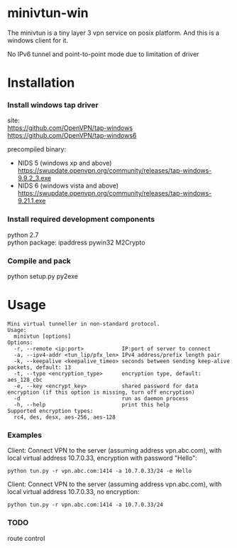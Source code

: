 # minivtun-win
The minivtun is a tiny layer 3 vpn service on posix platform.
And this is a windows client for it.

No IPv6 tunnel and point-to-point mode due to limitation of driver

# Installation #

### Install windows tap driver 

site:  
https://github.com/OpenVPN/tap-windows      https://github.com/OpenVPN/tap-windows6      

precompiled binary:  
* NIDS 5 (windows xp and above) https://swupdate.openvpn.org/community/releases/tap-windows-9.9.2_3.exe
* NIDS 6 (windows vista and above) https://swupdate.openvpn.org/community/releases/tap-windows-9.21.1.exe


### Install required development components
python 2.7  
python package: ipaddress pywin32 M2Crypto  

### Compile and pack
python setup.py py2exe

# Usage #

    Mini virtual tunneller in non-standard protocol.
    Usage:
      minivtun [options]
    Options:
      -r, --remote <ip:port>            IP:port of server to connect
      -a, --ipv4-addr <tun_lip/pfx_len> IPv4 address/prefix length pair
      -k, --keepalive <keepalive_timeo> seconds between sending keep-alive packets, default: 13
      -t, --type <encryption_type>      encryption type, default: aes_128_cbc
      -e, --key <encrypt_key>           shared password for data encryption (if this option is missing, turn off encryption)
      -d                                run as daemon process
      -h, --help                        print this help
    Supported encryption types:
      rc4, des, desx, aes-256, aes-128


### Examples

Client: Connect VPN to the server (assuming address vpn.abc.com), with local virtual address 10.7.0.33, encryption with password "Hello":

    python tun.py -r vpn.abc.com:1414 -a 10.7.0.33/24 -e Hello 

Client: Connect VPN to the server (assuming address vpn.abc.com), with local virtual address 10.7.0.33, no encryption:

    python tun.py -r vpn.abc.com:1414 -a 10.7.0.33/24 


### TODO

route control

